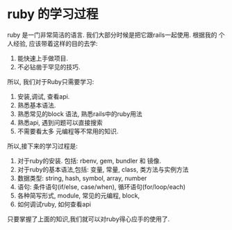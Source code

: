 # ruby 的学习过程

ruby 是一门非常简洁的语言. 我们大部分时候是把它跟rails一起使用. 根据我的
个人经验, 应该带着这样的目的去学:

1. 能快速上手做项目.
2. 不必钻凿于罕见的技巧.

所以, 我们对于Ruby只需要学习:

1. 安装,调试, 查看api.
2. 熟悉基本语法.
3. 熟悉常见的block 语法, 熟悉rails中的ruby用法
4. 熟悉api, 遇到问题可以直接搜索
5. 不需要看太多 元编程等不常用的知识.

所以,接下来的学习过程是:

1. 对于ruby的安装. 包括: rbenv, gem, bundler 和 镜像.
2. 对于ruby的基本语法,包括: 变量, 常量, class, 类方法与实例方法
3. 数据类型: string, hash, symbol, array, number
4. 语句: 条件语句(if/else, case/when), 循环语句(for/loop/each)
5. 各种简写形式, module, 常见的元编程, block,
6. 如何调试ruby, 如何查看api

只要掌握了上面的知识,我们就可以对ruby得心应手的使用了.
